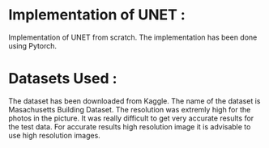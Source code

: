 # Implementation of UNET :
Implementation of UNET from scratch. The implementation has been done using Pytorch.

# Datasets Used : 
The dataset has been downloaded from Kaggle. The name of the dataset is Masachusetts Building Dataset. The resolution was extremly high for the photos in the picture. It was really difficult to get very accurate results for the test data. For accurate results high resolution image it is advisable to use high resolution images.

